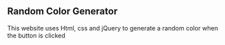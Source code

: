 <h2>Random Color Generator</h2>
This website uses Html, css and jQuery to generate a random color when the button is clicked 
<br><br>
<!-- Have a look at it - [https://sid-1302.github.io/Random-Color-Generator/] -->

